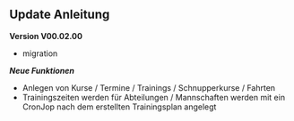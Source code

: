 ## Update Anleitung
**Version V00.02.00**

- migration

***Neue Funktionen***
- Anlegen von Kurse / Termine / Trainings / Schnupperkurse / Fahrten
- Trainingszeiten werden für Abteilungen / Mannschaften werden mit ein CronJop nach dem erstellten Trainingsplan angelegt

